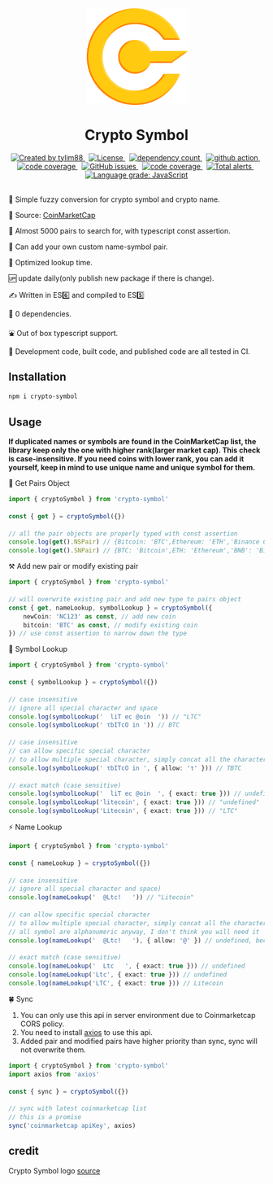 <!-- markdownlint-disable MD010 -->
<!-- markdownlint-disable MD033 -->
<!-- markdownlint-disable MD041 -->

<div align="center">
<img>
		<img src="https://raw.githubusercontent.com/tylim88/crypto-symbol/master/img/symbol.png" width="200px"/>
		<h1>Crypto Symbol</h1>
</div>

<div align="center">
		<a href="https://www.npmjs.com/package/crypto-symbol" target="_blank">
				<img
					src="https://img.shields.io/npm/v/crypto-symbol"
					alt="Created by tylim88"
				/>
			</a>
			&nbsp;
			<a
				href="https://github.com/tylim88/crypto-symbol/blob/main/LICENSE"
				target="_blank"
			>
				<img
					src="https://img.shields.io/github/license/tylim88/crypto-symbol"
					alt="License"
				/>
			</a>
			&nbsp;
			<a
				href="https://www.npmjs.com/package/crypto-symbol?activeTab=dependencies"
				target="_blank"
			>
				<img
					src="https://img.shields.io/badge/dynamic/json?url=https://api.npmutil.com/package/crypto-symbol&label=dependencies&query=$.dependencies.count&color=brightgreen"
					alt="dependency count"
				/>
			</a>
			&nbsp;
			<a href="https://github.com/tylim88/crypto-symbol/actions" target="_blank">
				<img
					src="https://github.com/tylim88/Crypto-Symbol/workflows/Main/badge.svg"
					alt="github action"
				/>
			</a>
			&nbsp;
			<a href="https://codecov.io/gh/tylim88/Crypto-Symbol" target="_blank">
				<img
					src="https://codecov.io/gh/tylim88/Crypto-Symbol/branch/master/graph/badge.svg"
					alt="code coverage"
				/>
			</a>
			&nbsp;
			<a href="https://github.com/tylim88/crypto-symbol/issues" target="_blank">
				<img
					alt="GitHub issues"
					src="https://img.shields.io/github/issues-raw/tylim88/crypto-symbol"
				></img>
			</a>
			&nbsp;
			<a href="https://snyk.io/test/github/tylim88/crypto-symbol" target="_blank">
				<img
					src="https://snyk.io/test/github/tylim88/crypto-symbol/badge.svg"
					alt="code coverage"
				/>
			</a>
			&nbsp;
			<a
				href="https://lgtm.com/projects/g/tylim88/Crypto-Symbol/alerts/"
				target="_blank"
			>
				<img
					alt="Total alerts"
					src="https://img.shields.io/lgtm/alerts/g/tylim88/Crypto-Symbol.svg?logo=lgtm&logoWidth=18"
				/>
			</a>
			&nbsp;
			<a
				href="https://lgtm.com/projects/g/tylim88/Crypto-Symbol/context:javascript"
				target="_blank"
			>
				<img
					alt="Language grade: JavaScript"
					src="https://img.shields.io/lgtm/grade/javascript/g/tylim88/Crypto-Symbol.svg?logo=lgtm&logoWidth=18"
				/>
			</a>

</div>
<br/>

🐤 Simple fuzzy conversion for crypto symbol and crypto name.

📔 Source: [CoinMarketCap](https://coinmarketcap.com)

🔔 Almost 5000 pairs to search for, with typescript const assertion.

💪 Can add your own custom name-symbol pair.

🌟 Optimized lookup time.

🆙 update daily(only publish new package if there is change).

✍️ Written in ES6️⃣ and compiled to ES5️⃣

🥰 0 dependencies.

⛲️ Out of box typescript support.

🦺 Development code, built code, and published code are all tested in CI.

## Installation

```bash
npm i crypto-symbol
```

## Usage

**If duplicated names or symbols are found in the CoinMarketCap list, the library keep only the one with higher rank(larger market cap). This check is case-insensitive. If you need coins with lower rank, you can add it yourself, keep in mind to use unique name and unique symbol for them.**

🎵 Get Pairs Object

```ts
import { cryptoSymbol } from 'crypto-symbol'

const { get } = cryptoSymbol({})

// all the pair objects are properly typed with const assertion
console.log(get().NSPair) // {Bitcoin: 'BTC',Ethereum: 'ETH','Binance Coin': 'BNB',......}
console.log(get().SNPair) // {BTC: 'Bitcoin',ETH: 'Ethereum','BNB': 'Binance Coin',......}
```

⚒ Add new pair or modify existing pair

```ts
import { cryptoSymbol } from 'crypto-symbol'

// will overwrite existing pair and add new type to pairs object
const { get, nameLookup, symbolLookup } = cryptoSymbol({
	newCoin: 'NC123' as const, // add new coin
	bitcoin: 'BTC' as const, // modify existing coin
}) // use const assertion to narrow down the type
```

🎐 Symbol Lookup

```ts
import { cryptoSymbol } from 'crypto-symbol'

const { symbolLookup } = cryptoSymbol({})

// case insensitive
// ignore all special character and space
console.log(symbolLookup('  liT ec @oin  ')) // "LTC"
console.log(symbolLookup(' τbITcO in ')) // BTC

// case insensitive
// can allow specific special character
// to allow multiple special character, simply concat all the character, eg "#$%)("
console.log(symbolLookup(' τbITcO in ', { allow: 'τ' })) // TBTC

// exact match (case sensitive)
console.log(symbolLookup('  liT ec @oin  ', { exact: true })) // undefined
console.log(symbolLookup('litecoin', { exact: true })) // "undefined"
console.log(symbolLookup('Litecoin', { exact: true })) // "LTC"
```

⚡️ Name Lookup

```ts
import { cryptoSymbol } from 'crypto-symbol'

const { nameLookup } = cryptoSymbol({})

// case insensitive
// ignore all special character and space)
console.log(nameLookup('  @Ltc!   ')) // "Litecoin"

// can allow specific special character
// to allow multiple special character, simply concat all the character, eg "#$%)("
// all symbol are alphanumeric anyway, I don't think you will need it
console.log(nameLookup('  @Ltc!   '), { allow: '@' }) // undefined, because symbol "@Ltc" does not exist

// exact match (case sensitive)
console.log(nameLookup('  Ltc   ', { exact: true })) // undefined
console.log(nameLookup('Ltc', { exact: true })) // undefined
console.log(nameLookup('LTC', { exact: true })) // Litecoin
```

🍀 Sync

1. You can only use this api in server environment due to Coinmarketcap CORS policy.
2. You need to install [axios](https://www.npmjs.com/package/axios) to use this api.
3. Added pair and modified pairs have higher priority than sync, sync will not overwrite them.

```ts
import { cryptoSymbol } from 'crypto-symbol'
import axios from 'axios'

const { sync } = cryptoSymbol({})

// sync with latest coinmarketcap list
// this is a promise
sync('coinmarketcap apiKey', axios)
```

## credit

Crypto Symbol logo [source](https://flyclipart.com/cryptocurrency-gold-cryptocurrency-png-678000#)
